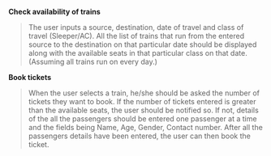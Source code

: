 **Check availability of trains**  
> The user inputs a source, destination, date of travel and class of travel (Sleeper/AC). All the list of trains that run from the entered source to the destination on that particular date should be displayed along with the available seats in that particular class on that date. (Assuming all trains run on every day.)  
  
**Book tickets**
> When the user selects a train, he/she should be asked the number of tickets they want to book. If the number of tickets entered is greater than the available seats, the user should be notified so. If not, details of the all the passengers should be entered one passenger at a time and the fields being Name, Age, Gender, Contact number. After all the passengers details have been entered, the user can then book the ticket. 